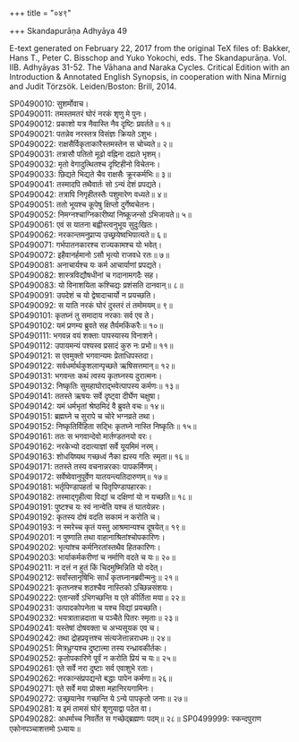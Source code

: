 +++
title = "०४९"

+++
Skandapurāṇa Adhyāya 49

E-text generated on February 22, 2017 from the original TeX files of: Bakker, Hans T., Peter C. Bisschop and Yuko Yokochi, eds. The Skandapurāṇa. Vol. IIB. Adhyāyas 31-52. The Vāhana and Naraka Cycles. Critical Edition with an Introduction & Annotated English Synopsis, in cooperation with Nina Mirnig and Judit Törzsök. Leiden/Boston: Brill, 2014.

SP0490010: सुशर्मोवाच।  
SP0490011: तमस्तमतरं घोरं नरकं शृणु मे पुनः।  
SP0490012: प्रकाशो यत्र नैवास्ति नैव दृष्टिः प्रवर्तते॥ १॥  
SP0490021: पतन्नेव नरस्तत्र विसंज्ञः क्रियते ऽशुभः।  
SP0490022: राक्षसैर्विकृताकारैस्तमस्तेन स चोच्यते॥ २॥  
SP0490031: तत्रासौ पतितो मूढो वह्निना दह्यते भृशम्।  
SP0490032: मृतो वेगादुत्थितश्च दृष्टिहीनो विचेतनः।  
SP0490033: छिद्यते भिद्यते चैव राक्षसैः क्रूरकर्मभिः॥ ३॥  
SP0490041: तस्मादपि तथैवार्तः सो ऽन्यं देशं प्रपद्यते।  
SP0490042: तत्रापि निगृहीतस्तैः पशुमारेण वध्यते॥ ४॥  
SP0490051: ततो भूयश्च कूपेषु क्षिप्तो दुर्गेष्वचेतनः।  
SP0490052: निमग्नश्चाग्निकारीष्यां निष्कूजन्सो ऽभिजायते॥ ५॥  
SP0490061: एवं स यातना बह्वीस्त्वनुभूय सुदुःखितः।  
SP0490062: नरकान्तमनुप्राप्य उच्छ्रयेष्वभिपात्यते॥ ६॥  
SP0490071: गर्भपातनकारश्च राज्यकामश्च यो भवेत्।  
SP0490072: इहैवानर्हमानो ऽसौ भृत्यो राजवधे रतः॥ ७॥  
SP0490081: अनाचार्यश्च यः कर्म आचार्याणां प्रपद्यते।  
SP0490082: शास्त्रविद्यौषधीनां च गदानामगदैः सह।  
SP0490083: यो विनाशयिता कश्चिद्यः प्रशंसति दानवान्॥ ८॥  
SP0490091: उपदेशं च यो द्वेषादाचार्यो न प्रयच्छति।  
SP0490092: स याति नरकं घोरं दुस्तरं तं तमोमयम्॥ ९॥  
SP0490101: कृतघ्नं तु समादाय नरकाः सर्व एव ते।  
SP0490102: यमं प्रणम्य ब्रुवते सह तैर्यमकिंकरैः॥ १०॥  
SP0490111: भगवन्न वयं शक्ताः पापस्यास्य विनाशने।  
SP0490112: उपायमन्यं पश्यस्व प्रसादं कुरु नः प्रभो॥ ११॥  
SP0490121: स एवमुक्तो भगवान्यमः प्रेताधिपस्तदा।  
SP0490122: सर्वधर्मार्थकुशलान्पृच्छते ऋषिसत्तमान्॥ १२॥  
SP0490131: भगवन्तः कथं त्वस्य कृतघ्नस्य दुरात्मनः।  
SP0490132: निष्कृतिः सुमहाघोराद्भवेत्पापस्य कर्मणः॥ १३॥  
SP0490141: ततस्ते ऋषयः सर्वे दृष्ट्वा दीर्घेण चक्षुषा।  
SP0490142: यमं धर्मभृतां श्रेष्ठमिदं वै ब्रुवते वचः॥ १४॥  
SP0490151: ब्रह्मघ्ने च सुरापे च चोरे भग्नव्रते तथा।  
SP0490152: निष्कृतिर्विहिता सद्भिः कृतघ्ने नास्ति निष्कृतिः॥ १५॥  
SP0490161: ततः स भगवान्देवो मार्तण्डतनयो वरः।  
SP0490162: नरकेभ्यो ददात्याज्ञां सर्वे यूयमिमं नरम्।  
SP0490163: शोधयिष्यथ गच्छध्वं नैका ह्यस्य गतिः स्मृता॥ १६॥  
SP0490171: ततस्ते तस्य वचनान्नरकाः पापकर्मिणम्।  
SP0490172: सर्वेष्वेवानुपूर्वेण यातयन्त्यतिदारुणम्॥ १७॥  
SP0490181: भर्तृपिण्डापहर्ता च पितृपिण्डापहारकः।  
SP0490182: तस्माद्गृहीत्वा विद्यां च दक्षिणां यो न यच्छति॥ १८॥  
SP0490191: पुष्टश्च यः स्वं नान्वेति यश्च तं घातयेन्नरः।  
SP0490192: कृतस्य दोषं वदति सकामं न करोति च।  
SP0490193: न स्मरेच्च कृतं यस्तु आश्रमान्यश्च दूषयेत्॥ १९॥  
SP0490201: न पुष्णाति तथा वाहानाश्रितांश्चोपकारिणः।  
SP0490202: भृत्यांश्च कर्मनिरतांस्तथैव हितकारिणः।  
SP0490203: भार्याकर्मकरीणां च नर्माणि वदते च यः॥ २०॥  
SP0490211: न दत्तं न हुतं किं चिदमुष्मिन्निति यो वदेत्।  
SP0490212: सर्वांस्तानृषिभिः सार्धं कृतघ्नानब्रवीन्मनुः॥ २१॥  
SP0490221: कृतघ्नश्च शठश्चैव नास्तिको ऽच्छिन्नसंशयः।  
SP0490222: एतान्सर्वे ऽभिगच्छन्ति य एते कीर्तिता मया॥ २२॥  
SP0490231: उत्पादकोपनेता च यश्च विद्यां प्रयच्छति।  
SP0490232: भयत्रातान्नदाता च पञ्चैते पितरः स्मृताः॥ २३॥  
SP0490241: यस्तेषां दोषवक्ता च अभ्यसूयक एव च।  
SP0490242: तथा द्रोहप्रवृत्तश्च संत्यजेत्तान्नराधमः॥ २४॥  
SP0490251: मित्रध्रुग्यश्च दुष्टात्मा तस्य रन्ध्रावकीर्तकः।  
SP0490252: कृतोपकारिणे पूर्वं न करोति प्रियं च यः॥ २५॥  
SP0490261: एते सर्वे नरा दुष्टाः सर्व एवाशुभे रताः।  
SP0490262: नरकान्संप्रपद्यन्ते बद्धाः पापेन कर्मणा॥ २६॥  
SP0490271: एते सर्वे मया प्रोक्ता महानिरयगामिनः।  
SP0490272: उच्छ्रयानेव गच्छन्ति ये ऽन्ये पापकृतो जनाः॥ २७॥  
SP0490281: य इमं तामसं घोरं शृणुयाद्वा पठेत वा।  
SP0490282: अधर्माच्च निवर्तेत स गच्छेद्ब्रह्मणः पदम्॥ २८॥
SP0499999: स्कन्दपुराण एकोनपञ्चाशत्तमो ऽध्यायः॥
